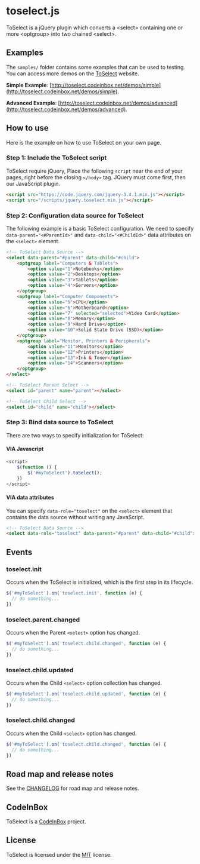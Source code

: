 # toselect.js
ToSelect is a jQuery plugin which converts a &#60;select&#62; containing one or more &#60;optgroup&#62; into two chained &#60;select&#62;. 

## Examples
The `samples/` folder contains some examples that can be used to testing. You can access more demos on the [ToSelect](http://toselect.codeinbox.net) website.

**Simple Example**: 
[http://toselect.codeinbox.net/demos/simple](http://toselect.codeinbox.net/demos/simple). 

**Advanced Example**: 
[http://toselect.codeinbox.net/demos/advanced](http://toselect.codeinbox.net/demos/advanced). 

## How to use
Here is the example on how to use ToSelect on your own page.
### Step 1: Include the ToSelect script
ToSelect require jQuery, Place the following `script` near the end of your pages, right before the closing `</body>` tag. JQuery must come first, then our JavaScript plugin.
```HTML
<script src="https://code.jquery.com/jquery-3.4.1.min.js"></script>
<script src="/scripts/jquery.toselect.min.js"></script>
```
### Step 2: Configuration data source for ToSelect
The following example is a basic ToSelect configuration. We need to specify `data-parent="<#ParentId>"` and `data-child="<#ChildId>"` data attributes on the `<select>` element.
```HTML
<!-- ToSelect Data Source -->
<select data-parent="#parent" data-child="#child">
    <optgroup label="Computers & Tablets">
        <option value="1">Notebooks</option>
        <option value="2">Desktops</option>
        <option value="3">Tablets</option>
        <option value="4">Servers</option>
    </optgroup>
    <optgroup label="Computer Components">
        <option value="5">CPU</option>
        <option value="6">Motherboard</option>
        <option value="7" selected="selected">Video Card</option>
        <option value="8">Memory</option>
        <option value="9">Hard Drive</option>
        <option value="10">Solid State Drive (SSD)</option>
    </optgroup>
    <optgroup label="Monitor, Printers & Peripherals">
        <option value="11">Monitors</option>
        <option value="12">Printers</option>
        <option value="13">Ink & Toner</option>
        <option value="14">Scanners</option>
    </optgroup>
</select>

<!-- ToSelect Parent Select -->
<select id="parent" name="parent"></select>

<!-- ToSelect Child Select -->
<select id="child" name="child"></select>
```
### Step 3: Bind data source to ToSelect
There are two ways to specify initialization for ToSelect:
#### VIA Javascript
```JavaScript
<script>
    $(function () {
        $('#myToSelect').toSelect();
    })
</script>
```
#### VIA data attributes
You can specify `data-role="toselect"` on the `<select>` element that contains the data source without writing any JavaScript.
```HTML
<!-- ToSelect Data Source -->
<select data-role="toselect" data-parent="#parent" data-child="#child">...</select>
```

## Events
### toselect.init
Occurs when the ToSelect is initialized, which is the first step in its lifecycle.
```JavaScript
$('#myToSelect').on('toselect.init', function (e) {
  // do something...
})
```
### toselect.parent.changed
Occurs when the Parent `<select>` option has changed.
```JavaScript
$('#myToSelect').on('toselect.child.changed', function (e) {
  // do something...
})
```
### toselect.child.updated
Occurs when the Child `<select>` option collection has changed.
```JavaScript
$('#myToSelect').on('toselect.child.updated', function (e) {
  // do something...
})
```
### toselect.child.changed
Occurs when the Child `<select>` option has changed.
```JavaScript
$('#myToSelect').on('toselect.child.changed', function (e) {
  // do something...
})
```

## Road map and release notes
See the [CHANGELOG](CHANGELOG.md) for road map and release notes.

## CodeInBox
ToSelect is a [CodeInBox](http://www.codeinbox.net) project.

## License
ToSelect is licensed under the [MIT](LICENSE) license.

